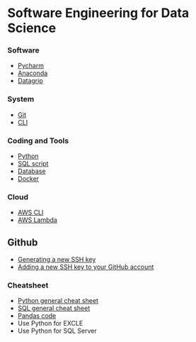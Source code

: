 # Software Engineering for Data Science

### Software
- [Pycharm](Notes/Pycharm.md) 
- [Anaconda](PublicCheatSheet/conda-cheatsheet.pdf) 
- [Datagrip](Notes/Datagrip.md)

### System
- [Git](Notes/GitCheatSheet.md) 
- [CLI](Notes/cli.md)

### Coding and Tools
- [Python](Notes/Python.md)
- [SQL script](Notes/SQL.md)
- [Database](Notes/DB.md)
- [Docker](Notes/Docker.md)

### Cloud
- [AWS CLI](Notes/AWS_CLI.md)
- [AWS Lambda](Notes/AWS_Lambda.md)

## Github
- [Generating a new SSH key](https://help.github.com/en/github/authenticating-to-github/generating-a-new-ssh-key-and-adding-it-to-the-ssh-agent)
- [Adding a new SSH key to your GitHub account](https://help.github.com/en/github/authenticating-to-github/adding-a-new-ssh-key-to-your-github-account)

### Cheatsheet
- [Python general cheat sheet](PrivateCheatSheet/python_cheatsheet.pdf) 
- [SQL general cheat sheet](PrivateCheatSheet/SQL_cheatsheet.pdf) 
- [Pandas code](PrivateCheatSheet/pandas_cheat_sheet.py) 
- Use Python for EXCLE
- Use Python for SQL Server

